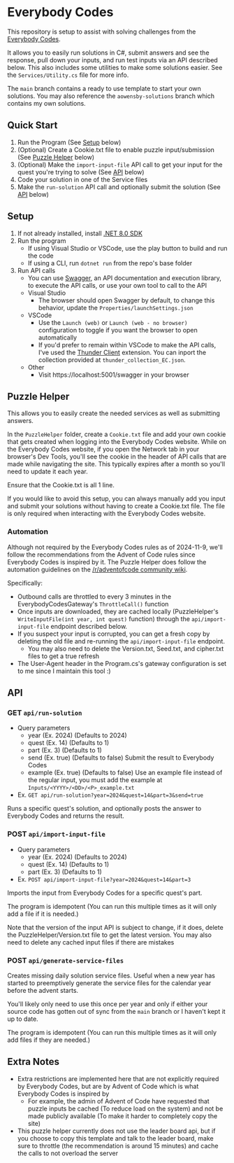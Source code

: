 # Everybody Codes
This repository is setup to assist with solving challenges from the [Everybody Codes](https://everybody.codes/home/).

It allows you to easily run solutions in C#, submit answers and see the response, pull down your inputs, and run test inputs via an API described below.
This also includes some utilities to make some solutions easier. See the `Services/Utility.cs` file for more info.

The `main` branch contains a ready to use template to start your own solutions.
You may also reference the `aowensby-solutions` branch which contains my own solutions.

## Quick Start
1. Run the Program (See [Setup](#setup) below)
1. (Optional) Create a Cookie.txt file to enable puzzle input/submission (See [Puzzle Helper](#puzzle-helper) below)
1. (Optional) Make the `import-input-file` API call to get your input for the quest you're trying to solve (See [API](#post-apiimport-input-file) below)
1. Code your solution in one of the Service files
1. Make the `run-solution` API call and optionally submit the solution (See [API](#get-apirun-solution) below)

## Setup
1. If not already installed, install [.NET 8.0 SDK](https://dotnet.microsoft.com/en-us/download)
1. Run the program
   - If using Visual Studio or VSCode, use the play button to build and run the code
   - If using a CLI, run `dotnet run` from the repo's base folder
1. Run API calls
   - You can use [Swagger](https://swagger.io/), an API documentation and execution library, to execute the API calls, or use your own tool to call to the API
   - Visual Studio
      - The browser should open Swagger by default, to change this behavior, update the `Properties/launchSettings.json`
   - VSCode
      - Use the `Launch (web)` or `Launch (web - no browser)` configuration to toggle if you want the browser to open automatically
      - If you'd prefer to remain within VSCode to make the API calls, I've used the [Thunder Client](https://marketplace.visualstudio.com/items?itemName=rangav.vscode-thunder-client) extension. You can inport the collection provided at `thunder_collection_EC.json`.
   - Other
      - Visit https://localhost:5001/swagger in your browser

## Puzzle Helper
This allows you to easily create the needed services as well as submitting answers.

In the `PuzzleHelper` folder, create a `Cookie.txt` file and add your own cookie that gets created when logging into the Everybody Codes website. While on the Everybody Codes website, if you open the Network tab in your browser's Dev Tools, you'll see the cookie in the header of API calls that are made while navigating the site. This typically expires after a month so you'll need to update it each year.

Ensure that the Cookie.txt is all 1 line.

If you would like to avoid this setup, you can always manually add you input and submit your solutions without having to create a Cookie.txt file.
The file is only required when interacting with the Everybody Codes website.

### Automation
Although not required by the Everybody Codes rules as of 2024-11-9, we'll follow the recommendations from the Advent of Code rules since Everybody Codes is inspired by it.
The Puzzle Helper does follow the automation guidelines on the [/r/adventofcode community wiki](https://www.reddit.com/r/adventofcode/wiki/faqs/automation).

Specifically:
* Outbound calls are throttled to every 3 minutes in the EverybodyCodesGateway's `ThrottleCall()` function
* Once inputs are downloaded, they are cached locally (PuzzleHelper's `WriteInputFile(int year, int quest)` function) through the `api/import-input-file` endpoint described below.
* If you suspect your input is corrupted, you can get a fresh copy by deleting the old file and re-running the `api/import-input-file` endpoint.
   * You may also need to delete the Version.txt, Seed.txt, and cipher.txt files to get a true refresh
* The User-Agent header in the Program.cs's gateway configuration is set to me since I maintain this tool :)

## API

### GET `api/run-solution`
- Query parameters
   - year (Ex. 2024) (Defaults to 2024)
   - quest (Ex. 14) (Defaults to 1)
   - part (Ex. 3) (Defaults to 1)
   - send (Ex. true) (Defaults to false) Submit the result to Everybody Codes
   - example (Ex. true) (Defaults to false) Use an example file instead of the regular input, you must add the example at `Inputs/<YYYY>/<DD>/<P>_example.txt`
- Ex. `GET api/run-solution?year=2024&quest=14&part=3&send=true`

Runs a specific quest's solution, and optionally posts the answer to Everybody Codes and returns the result.

### POST `api/import-input-file`
- Query parameters
   - year (Ex. 2024) (Defaults to 2024)
   - quest (Ex. 14) (Defaults to 1)
   - part (Ex. 3) (Defaults to 1)
- Ex. `POST api/import-input-file?year=2024&quest=14&part=3`

Imports the input from Everybody Codes for a specific quest's part.

The program is idempotent (You can run this multiple times as it will only add a file if it is needed.)

Note that the version of the input API is subject to change, if it does, delete the PuzzleHelper/Version.txt file to get the latest version.
You may also need to delete any cached input files if there are mistakes

### POST `api/generate-service-files`

Creates missing daily solution service files.
Useful when a new year has started to preemptively generate the service files for the calendar year before the advent starts.

You'll likely only need to use this once per year and only if either your source code has gotten out of sync from the `main` branch or I haven't kept it up to date.

The program is idempotent (You can run this multiple times as it will only add files if they are needed.)

## Extra Notes
- Extra restrictions are implemented here that are not explicitly required by Everybody Codes, but are by Advent of Code which is what Everybody Codes is inspired by
   - For example, the admin of Advent of Code have requested that puzzle inputs be cached (To reduce load on the system) and not be made publicly available (To make it harder to completely copy the site)
- This puzzle helper currently does not use the leader board api, but if you choose to copy this template and talk to the leader board, make sure to throttle (the recommendation is around 15 minutes) and cache the calls to not overload the server